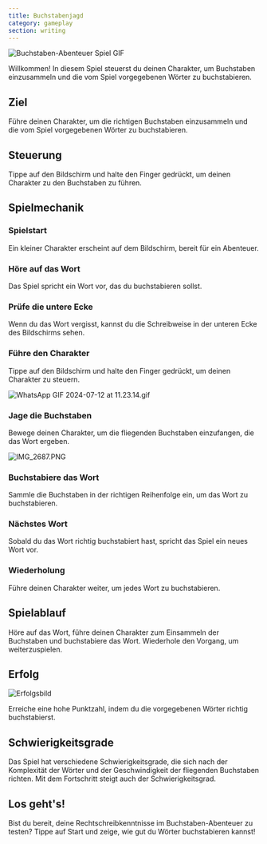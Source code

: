 ```yaml
---
title: Buchstabenjagd
category: gameplay
section: writing
---
```

![Buchstaben-Abenteuer Spiel GIF](https://help.studycat.com/hc/article_attachments/34964422592281)

Willkommen! In diesem Spiel steuerst du deinen Charakter, um Buchstaben einzusammeln und die vom Spiel vorgegebenen Wörter zu buchstabieren.

## Ziel

Führe deinen Charakter, um die richtigen Buchstaben einzusammeln und die vom Spiel vorgegebenen Wörter zu buchstabieren.

## Steuerung

Tippe auf den Bildschirm und halte den Finger gedrückt, um deinen Charakter zu den Buchstaben zu führen.

## Spielmechanik

### Spielstart

Ein kleiner Charakter erscheint auf dem Bildschirm, bereit für ein Abenteuer.

### Höre auf das Wort

Das Spiel spricht ein Wort vor, das du buchstabieren sollst.

### Prüfe die untere Ecke

Wenn du das Wort vergisst, kannst du die Schreibweise in der unteren Ecke des Bildschirms sehen.

### Führe den Charakter

Tippe auf den Bildschirm und halte den Finger gedrückt, um deinen Charakter zu steuern.

![WhatsApp GIF 2024-07-12 at 11.23.14.gif](https://help.studycat.com/hc/article_attachments/34964428229401)

### Jage die Buchstaben

Bewege deinen Charakter, um die fliegenden Buchstaben einzufangen, die das Wort ergeben.

![IMG_2687.PNG](https://help.studycat.com/hc/article_attachments/34824459449625)

### Buchstabiere das Wort

Sammle die Buchstaben in der richtigen Reihenfolge ein, um das Wort zu buchstabieren.

### Nächstes Wort

Sobald du das Wort richtig buchstabiert hast, spricht das Spiel ein neues Wort vor.

### Wiederholung

Führe deinen Charakter weiter, um jedes Wort zu buchstabieren.

## Spielablauf

Höre auf das Wort, führe deinen Charakter zum Einsammeln der Buchstaben und buchstabiere das Wort. Wiederhole den Vorgang, um weiterzuspielen.

## Erfolg

![Erfolgsbild](https://help.studycat.com/hc/article_attachments/34964428232601)

Erreiche eine hohe Punktzahl, indem du die vorgegebenen Wörter richtig buchstabierst.

## Schwierigkeitsgrade

Das Spiel hat verschiedene Schwierigkeitsgrade, die sich nach der Komplexität der Wörter und der Geschwindigkeit der fliegenden Buchstaben richten. Mit dem Fortschritt steigt auch der Schwierigkeitsgrad.

## Los geht's!

Bist du bereit, deine Rechtschreibkenntnisse im Buchstaben-Abenteuer zu testen? Tippe auf Start und zeige, wie gut du Wörter buchstabieren kannst!